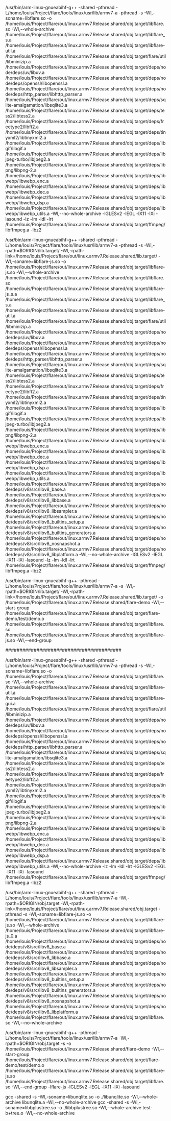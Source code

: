 
/usr/bin/arm-linux-gnueabihf-g++ -shared -pthread -L/home/louis/Project/flare/tools/linux/usr/lib/armv7-a -pthread -s  -Wl,-soname=libflare.so -o /home/louis/Project/flare/out/linux.armv7.Release.shared/obj.target/libflare.so -Wl,--whole-archive /home/louis/Project/flare/out/linux.armv7.Release.shared/obj.target/libflare_s.a /home/louis/Project/flare/out/linux.armv7.Release.shared/obj.target/libflare-util.a /home/louis/Project/flare/out/linux.armv7.Release.shared/obj.target/flare/util/libminizip.a /home/louis/Project/flare/out/linux.armv7.Release.shared/obj.target/deps/node/deps/uv/libuv.a /home/louis/Project/flare/out/linux.armv7.Release.shared/obj.target/deps/node/deps/openssl/libopenssl.a /home/louis/Project/flare/out/linux.armv7.Release.shared/obj.target/deps/node/deps/http_parser/libhttp_parser.a /home/louis/Project/flare/out/linux.armv7.Release.shared/obj.target/deps/sqlite-amalgamation/libsqlite3.a /home/louis/Project/flare/out/linux.armv7.Release.shared/obj.target/deps/tess2/libtess2.a /home/louis/Project/flare/out/linux.armv7.Release.shared/obj.target/deps/freetype2/libft2.a /home/louis/Project/flare/out/linux.armv7.Release.shared/obj.target/deps/tinyxml2/libtinyxml2.a /home/louis/Project/flare/out/linux.armv7.Release.shared/obj.target/deps/libgif/libgif.a /home/louis/Project/flare/out/linux.armv7.Release.shared/obj.target/deps/libjpeg-turbo/libjpeg2.a /home/louis/Project/flare/out/linux.armv7.Release.shared/obj.target/deps/libpng/libpng-2.a /home/louis/Project/flare/out/linux.armv7.Release.shared/obj.target/deps/libwebp/libwebp_enc.a /home/louis/Project/flare/out/linux.armv7.Release.shared/obj.target/deps/libwebp/libwebp_dec.a /home/louis/Project/flare/out/linux.armv7.Release.shared/obj.target/deps/libwebp/libwebp_dsp.a /home/louis/Project/flare/out/linux.armv7.Release.shared/obj.target/deps/libwebp/libwebp_utils.a -Wl,--no-whole-archive -lGLESv2 -lEGL -lX11 -lXi -lasound -lz -lm -ldl -lrt /home/louis/Project/flare/out/linux.armv7.Release.shared/obj.target/ffmpeg/libffmpeg.a -lbz2

/usr/bin/arm-linux-gnueabihf-g++ -shared -pthread -L/home/louis/Project/flare/tools/linux/usr/lib/armv7-a -pthread -s -Wl,-rpath=\$ORIGIN/lib.target/ -Wl,-rpath-link=\/home/louis/Project/flare/out/linux.armv7.Release.shared/lib.target/  -Wl,-soname=libflare-js.so -o /home/louis/Project/flare/out/linux.armv7.Release.shared/obj.target/libflare-js.so -Wl,--whole-archive /home/louis/Project/flare/out/linux.armv7.Release.shared/obj.target/libflare.so /home/louis/Project/flare/out/linux.armv7.Release.shared/obj.target/libflare-js_s.a /home/louis/Project/flare/out/linux.armv7.Release.shared/obj.target/libflare_s.a /home/louis/Project/flare/out/linux.armv7.Release.shared/obj.target/libflare-util.a /home/louis/Project/flare/out/linux.armv7.Release.shared/obj.target/flare/util/libminizip.a /home/louis/Project/flare/out/linux.armv7.Release.shared/obj.target/deps/node/deps/uv/libuv.a /home/louis/Project/flare/out/linux.armv7.Release.shared/obj.target/deps/node/deps/openssl/libopenssl.a /home/louis/Project/flare/out/linux.armv7.Release.shared/obj.target/deps/node/deps/http_parser/libhttp_parser.a /home/louis/Project/flare/out/linux.armv7.Release.shared/obj.target/deps/sqlite-amalgamation/libsqlite3.a /home/louis/Project/flare/out/linux.armv7.Release.shared/obj.target/deps/tess2/libtess2.a /home/louis/Project/flare/out/linux.armv7.Release.shared/obj.target/deps/freetype2/libft2.a /home/louis/Project/flare/out/linux.armv7.Release.shared/obj.target/deps/tinyxml2/libtinyxml2.a /home/louis/Project/flare/out/linux.armv7.Release.shared/obj.target/deps/libgif/libgif.a /home/louis/Project/flare/out/linux.armv7.Release.shared/obj.target/deps/libjpeg-turbo/libjpeg2.a /home/louis/Project/flare/out/linux.armv7.Release.shared/obj.target/deps/libpng/libpng-2.a /home/louis/Project/flare/out/linux.armv7.Release.shared/obj.target/deps/libwebp/libwebp_enc.a /home/louis/Project/flare/out/linux.armv7.Release.shared/obj.target/deps/libwebp/libwebp_dec.a /home/louis/Project/flare/out/linux.armv7.Release.shared/obj.target/deps/libwebp/libwebp_dsp.a /home/louis/Project/flare/out/linux.armv7.Release.shared/obj.target/deps/libwebp/libwebp_utils.a /home/louis/Project/flare/out/linux.armv7.Release.shared/obj.target/deps/node/deps/v8/src/libv8_base.a /home/louis/Project/flare/out/linux.armv7.Release.shared/obj.target/deps/node/deps/v8/src/libv8_libbase.a /home/louis/Project/flare/out/linux.armv7.Release.shared/obj.target/deps/node/deps/v8/src/libv8_libsampler.a /home/louis/Project/flare/out/linux.armv7.Release.shared/obj.target/deps/node/deps/v8/src/libv8_builtins_setup.a /home/louis/Project/flare/out/linux.armv7.Release.shared/obj.target/deps/node/deps/v8/src/libv8_builtins_generators.a /home/louis/Project/flare/out/linux.armv7.Release.shared/obj.target/deps/node/deps/v8/src/libv8_nosnapshot.a /home/louis/Project/flare/out/linux.armv7.Release.shared/obj.target/deps/node/deps/v8/src/libv8_libplatform.a -Wl,--no-whole-archive -lGLESv2 -lEGL -lX11 -lXi -lasound -lz -lm -ldl -lrt /home/louis/Project/flare/out/linux.armv7.Release.shared/obj.target/ffmpeg/libffmpeg.a -lbz2

/usr/bin/arm-linux-gnueabihf-g++ -pthread -L/home/louis/Project/flare/tools/linux/usr/lib/armv7-a -s -Wl,-rpath=\$ORIGIN/lib.target/ -Wl,-rpath-link=\/home/louis/Project/flare/out/linux.armv7.Release.shared/lib.target/  -o /home/louis/Project/flare/out/linux.armv7.Release.shared/flare-demo -Wl,--start-group /home/louis/Project/flare/out/linux.armv7.Release.shared/obj.target/flare-demo/test/demo.o /home/louis/Project/flare/out/linux.armv7.Release.shared/obj.target/libflare.so /home/louis/Project/flare/out/linux.armv7.Release.shared/obj.target/libflare-js.so -Wl,--end-group 


#########################################


/usr/bin/arm-linux-gnueabihf-g++ -shared -pthread -L/home/louis/Project/flare/tools/linux/usr/lib/armv7-a -pthread -s  -Wl,-soname=libflare.so -o /home/louis/Project/flare/out/linux.armv7.Release.shared/obj.target/libflare.so -Wl,--whole-archive /home/louis/Project/flare/out/linux.armv7.Release.shared/obj.target/libflare-util.a /home/louis/Project/flare/out/linux.armv7.Release.shared/obj.target/libflare-gui.a /home/louis/Project/flare/out/linux.armv7.Release.shared/obj.target/flare/util/libminizip.a /home/louis/Project/flare/out/linux.armv7.Release.shared/obj.target/deps/node/deps/uv/libuv.a /home/louis/Project/flare/out/linux.armv7.Release.shared/obj.target/deps/node/deps/openssl/libopenssl.a /home/louis/Project/flare/out/linux.armv7.Release.shared/obj.target/deps/node/deps/http_parser/libhttp_parser.a /home/louis/Project/flare/out/linux.armv7.Release.shared/obj.target/deps/sqlite-amalgamation/libsqlite3.a /home/louis/Project/flare/out/linux.armv7.Release.shared/obj.target/deps/tess2/libtess2.a /home/louis/Project/flare/out/linux.armv7.Release.shared/obj.target/deps/freetype2/libft2.a /home/louis/Project/flare/out/linux.armv7.Release.shared/obj.target/deps/tinyxml2/libtinyxml2.a /home/louis/Project/flare/out/linux.armv7.Release.shared/obj.target/deps/libgif/libgif.a /home/louis/Project/flare/out/linux.armv7.Release.shared/obj.target/deps/libjpeg-turbo/libjpeg2.a /home/louis/Project/flare/out/linux.armv7.Release.shared/obj.target/deps/libpng/libpng-2.a /home/louis/Project/flare/out/linux.armv7.Release.shared/obj.target/deps/libwebp/libwebp_enc.a /home/louis/Project/flare/out/linux.armv7.Release.shared/obj.target/deps/libwebp/libwebp_dec.a /home/louis/Project/flare/out/linux.armv7.Release.shared/obj.target/deps/libwebp/libwebp_dsp.a /home/louis/Project/flare/out/linux.armv7.Release.shared/obj.target/deps/libwebp/libwebp_utils.a -Wl,--no-whole-archive -lz -lm -ldl -lrt -lGLESv2 -lEGL -lX11 -lXi -lasound /home/louis/Project/flare/out/linux.armv7.Release.shared/obj.target/ffmpeg/libffmpeg.a -lbz2

/usr/bin/arm-linux-gnueabihf-g++ -shared -pthread -L/home/louis/Project/flare/tools/linux/usr/lib/armv7-a -Wl,-rpath=\$ORIGIN/obj.target -Wl,-rpath-link=\/home/louis/Project/flare/out/linux.armv7.Release.shared/obj.target -pthread -s -Wl,-soname=libflare-js.so -o /home/louis/Project/flare/out/linux.armv7.Release.shared/obj.target/libflare-js.so -Wl,--whole-archive /home/louis/Project/flare/out/linux.armv7.Release.shared/obj.target/libflare-js_0.a /home/louis/Project/flare/out/linux.armv7.Release.shared/obj.target/deps/node/deps/v8/src/libv8_base.a /home/louis/Project/flare/out/linux.armv7.Release.shared/obj.target/deps/node/deps/v8/src/libv8_libbase.a /home/louis/Project/flare/out/linux.armv7.Release.shared/obj.target/deps/node/deps/v8/src/libv8_libsampler.a /home/louis/Project/flare/out/linux.armv7.Release.shared/obj.target/deps/node/deps/v8/src/libv8_builtins_setup.a /home/louis/Project/flare/out/linux.armv7.Release.shared/obj.target/deps/node/deps/v8/src/libv8_builtins_generators.a /home/louis/Project/flare/out/linux.armv7.Release.shared/obj.target/deps/node/deps/v8/src/libv8_nosnapshot.a /home/louis/Project/flare/out/linux.armv7.Release.shared/obj.target/deps/node/deps/v8/src/libv8_libplatform.a /home/louis/Project/flare/out/linux.armv7.Release.shared/obj.target/libflare.so -Wl,--no-whole-archive

/usr/bin/arm-linux-gnueabihf-g++ -pthread -L/home/louis/Project/flare/tools/linux/usr/lib/armv7-a -Wl,-rpath=\$ORIGIN/obj.target -s -o /home/louis/Project/flare/out/linux.armv7.Release.shared/flare-demo -Wl,--start-group /home/louis/Project/flare/out/linux.armv7.Release.shared/obj.target/flare-demo/test/demo.o /home/louis/Project/flare/out/linux.armv7.Release.shared/obj.target/libflare-js.so /home/louis/Project/flare/out/linux.armv7.Release.shared/obj.target/libflare.so -Wl,--end-group -lflare-js -lGLESv2 -lEGL -lX11 -lXi -lasound
 
gcc -shared -s -Wl,-soname=libunqlite.so -o ./libunqlite.so -Wl,--whole-archive libunqlite.a -Wl,--no-whole-archive
gcc -shared -s -Wl,-soname=libbplustree.so -o ./libbplustree.so -Wl,--whole-archive test-b+tree.o -Wl,--no-whole-archive